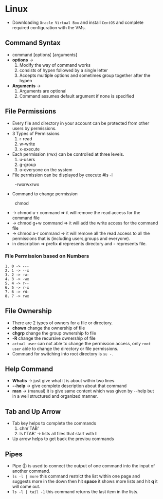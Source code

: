 # Linux
* Downloading `Oracle Virtual Box` and install `CentOS` and complete required configuration with the VMs.
## Command Syntax
* command [options] [arguments]
* **options** -> 
    1. Modify the way of command works
    2. consists of hypen followed by a single letter
    3. Accepts multiple options and sometimes group together after the hypen
* **Arguments** ->
    1. Arguments are optional
    2. Command assumes default argument if none is specified
## File Permissions
* Every file and directory in your account can be protected from other users by permissions.
* 3 Types of Permissions
    1. r-read
    2. w-write
    3. x-execute
* Each permission (rwx) can be controlled at three levels.
    1. u-users
    2. g-group
    3. o-everyone on the system
* File permission can be displayed by execute #ls -l

&emsp;&emsp; -rwxrwxrwx
* Command to change permission

&emsp;&emsp; chmod
* -> chmod u-r command => it will remove the read access for the command file
* -> chmod g+w command => it will add the write access for the command file
* -> chmod a-r command => it will remove all the read access to all the permissions that is (including users,groups and everyone).
* in description => prefix **d** represents directory and **-** represents file.

### File Permission based on Numbers
    1. 0 -> ---
    2. 1 -> --x
    3. 2 -> -w-
    4. 3 -> -wx
    5. 4 -> r--
    6. 5 -> r-x
    7. 6 -> rW-
    8. 7 -> rwx
## File Ownership
* There are 2 types of owners for a file or directory.
* **chown** change the ownership of file
* **chgrp** change the group ownership fo file
* **-R** change the recursive ownership of file
* `actual user` can not able to change the permission access, only `root user` able to change the directory or file permissions.
* Command for switching into root directory is `su -`.
## Help Command
* **Whatis** -> just give what it is about within two lines
* **--help** -> give complete description about that command
* **man** -> (manual) it is give same content which was given by --help but in a well structured and organized manner.
## Tab and Up Arrow
* Tab key helps to complete the commands
    1. chm'TAB'
    2. ls l'TAB' -> lists all files that start with **l**
* Up arrow helps to get back the previou commands
## Pipes
* Pipe (|) is used to connect the output of one command into the input of another command.
* `ls -l | more` this command restrict the list within one page and suggests more in the down then hit **space** it shows more lists and hit **q** it will come out.
* `ls -l | tail -1` this command returns the last item in the lists.